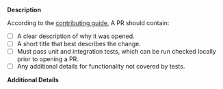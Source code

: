 **Description**

According to the [contributing guide](https://github.com/gtsteffaniak/filebrowser/wiki/Contributing), A PR should contain:

- [ ] A clear description of why it was opened.
- [ ] A short title that best describes the change.
- [ ] Must pass unit and integration tests, which can be run checked locally prior to opening a PR.
- [ ] Any additional details for functionality not covered by tests.

**Additional Details**

